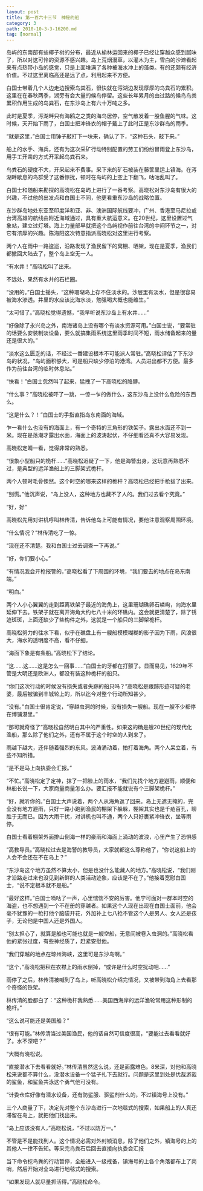 ```yaml
---
layout: post
title: 第一百六十三节　神秘的船
category: 3
path: 2010-10-3-3-16200.md
tag: [normal]
---
```


岛屿的东南部有些椰子树的分布，最近从榆林运回来的椰子已经让穿越众感到腻味了，所以对这可怜的资源不感兴趣。岛上荒烟漫草，以灌木为主，雪白的沙滩看起来有点热带小岛的感觉，只是上面堆满了各种被海水冲上的藻类。有的还颇有经济价值。不过这里离临高还是远了点，利用起来不方便。

白国士带着几个人边走边搜索鸟粪石，很快就在泻湖边发现厚厚的鸟粪石的累积。这里在在春秋两季，湖旁有会大量的候鸟停留。这些长年累月的由过路的候鸟鸟粪累积作用生成的鸟粪石，在东沙岛上有六十万吨之多。

此时是夏季，泻湖畔只有海鸥之之类的海鸟居停，空气散发着一股鱼腥的气味。这时候，天开始下雨了，白国士把冲锋衣的帽子戴上了此时正是东沙群岛的雨季。

“就是这里，”白国士用锤子敲打下一块来，确认了下，“这种石头，敲下来。”

船上的水手、海兵，还有为这次采矿行动特别配置的劳工们纷纷冒雨登上东沙岛，用手工开凿的方式开采起鸟粪石来。

鸟粪石的硬度不大，开采起来不费事。采下来的矿石被装在藤筐里运上镇海。在泻湖畔歇息的鸟群受了这番惊扰，顿时在岛屿的上空上下翻飞，咕咕乱叫了。

白国士和随船来勘探的高晓松在岛屿上进行了一番考察。高晓松对东沙岛有很大的兴趣，不过他的出发点和白国士不同，他更看重东沙岛的战略位置。

东沙群岛地处东亚至印度洋和亚、非、澳洲国际航线要冲，广州、香港至马尼拉或台湾高雄的航线由附近海域通过，具有重大航运意义。在20世纪，这里设置过气象站，建立过灯塔。海上力量部早就把这个岛屿视作前往台湾的中间环节之一，对它有浓厚的兴趣。陈海阳这次特意指派高晓松对这里进行考察。

两个人在雨中一路逡巡，沿路发现了渔民留下的窝棚、晒架，现在是夏季，渔民们都撤回大陆去了，整个岛上空无一人。

“有水井！”高晓松叫了出来。

不远处，果然有水井的石栏圈。

“没用的。”白国士摇头，“这种珊瑚岛上存不住淡水的。沙层里有淡水，但是很容易被海水渗透。井里的水应该比海水淡，勉强喝大概也能维生。”

“太可惜了。”高晓松觉得遗憾，“我早听说东沙岛上有水井……”

“好像除了永兴岛之外，南海诸岛上没有哪个有淡水资源可用。”白国士说，“要常驻的话要么安装制淡设备，要么就搞集雨系统这里雨季时间不短，雨水储备起来的量还是很大的。”

“淡水这么匮乏的话，不经过一番建设根本不可能派人常驻。”高晓松评估了下东沙岛的状况，“岛屿面积够大，可是船只缺少停泊的港湾。人员进出都不方便。最多作为前往台湾的临时休息站。”

“快看！”白国士忽然叫了起来，猛拽了一下高晓松的胳膊。

“什么事？”高晓松被吓了一跳，一惊一乍的做什么，这东沙岛上没什么危险的东西么。

“这是什么？！”白国士的手指直指岛东南面的海域。

乍一看什么也没有的海面上，有一个奇特的三角形的铁架子。露出水面还不到一米。现在是落潮才露出水面，海面上的波涛起伏，不仔细看还真不大容易发现。

高晓松定睛一看，觉得非常的熟悉。

“很象小型船只的桅杆……”高晓松迟疑了一下，他是海警出身，这玩意再熟悉不过，是典型的远洋渔船上的三脚架式桅杆。

两个人顿时毛骨悚然。这个时空的哪来这样的桅杆？高晓松已经把手枪拔了出来。

“别慌。”他沉声说，“岛上没人，这种地方也藏不了人的。我们过去看个究竟。”

“好，好”

高晓松先用对讲机呼叫林传清，告诉他岛上可能有情况，要他注意观察周围环境。

“什么情况？”林传清吃了一惊。

“现在还不清楚。我和白国士过去调查一下再说。”

“好，你们要小心。”

“有情况我会开枪报警的。”高晓松看了下周围的环境，“我们要去的地点在岛东南端。”

“明白。”

两个人小心翼翼的走到距离铁架子最近的海角上，这里珊瑚礁卵石嶙峋，向海水里延伸下去。铁架子就在离开海角大约七八十米的环礁内。这会就更清楚了，除了锈迹斑斑，上面还缺少了些构件之外，这就是一个船只的三脚架桅杆。

高晓松努力的往水下看，似乎在礁盘上有一艘船模模糊糊的影子因为下雨，风浪很大，海水的透明度不高，看不仔细。

“海面下象是有条船。”高晓松下了结论。

“这……这……这是怎么一回事……”白国士的牙都在打颤了。显而易见，1629年不管是大明还是欧洲人，都没有装这种桅杆的船只。

“你们这次行动的时候没有损失或者失踪的船只吗？”高晓松是跟踪形迹可疑的老婆，最后被骗到丰城轮上的，所以迄今对整个行动所知甚少。

“没有。”白国士很肯定说，“穿越虫洞的时候，没有损失一艘船。现在一艘不少都停在博铺港里。”

“那可就奇怪了”高晓松自然明白其中的严重性。如果这的确是艘20世纪的现代化渔船，那么除了他们之外，还有不属于这个时空的人到来了。

雨越下越大，还伴随着强烈的东风。波涛涌动着，拍打着海角。两个人呆立着，有些不知所措。

“是不是马上向执委会汇报。”

“不忙。”高晓松定了定神，抹了一把脸上的雨水，“我们先找个地方避避雨，顺便和林船长说一下，大家商量商量怎么办。要汇报不能就说有个三脚架桅杆。”

“好，就听你的。”白国士大声说着，两个人从海角返了回来。岛上无遮无掩的，完全没有地方避雨，只好一路小跑到渔民的棚架下躲躲，棚架其实也是千疮百孔，聊胜于无而已。因为大雨干扰，对讲机也叫不通，两个人只好裹紧冲锋衣，坐等雨停。

白国士看着棚架外面排山倒海一样的豪雨和海面上涌动的波浪，心里产生了恐惧感

“高教导员。”高晓松过去是海警的教导员，大家就都这么尊称他了，“你说这船上的人会不会还在不在岛上？”

“东沙岛这个地方虽然不算太小，但是也没什么能藏人的地方。”高晓松说，“我们刚才沿路走过来也没见到新鲜的人类活动迹象，应该是不在了。”他接着宽慰白国士，“说不定根本就不是船。”

“最好这样。”白国士嘀咕了一声，心里惴惴不安的厉害。他宁可面对一群本时空的海盗，也不想遇到一个不在册的穿越者。如果这个人现在出现在白国士面前，他会毫不犹豫的一枪打他个脑袋开花，外加补上七八抢不管这个人是男人、女人还是孩子，无论他是中国人还是外国人。

“别太担心了，就算是船也可能也就是一艘空船，无意间被卷入虫洞的。”高晓松看他的紧张过度，有些神经质了，赶紧安慰他。

“我们穿越的地点在琼州海峡，这里可是东沙岛啊。”

“这个，”高晓松把积在衣襟上的雨水倒掉，“或许是什么时空扰动吧……”

雨停了之后，林传清被喊到了岛上，听高晓松介绍完情况，又被带到海角上去看那个奇怪的铁架。

林传清的脸都白了：“这种桅杆我熟悉……美国西海岸的远洋渔轮常用这种形制的桅杆。”

“这么说可能还是美国船？”

“很有可能。”林传清当过美国渔民，他的话自然可信度很高，“要能过去看看就好了。水不深吧？”

“大概有晓松说。

“直接潜水下去看看就好。”林传清虽然这么说，还是面露难色。8米深，对他和高晓松来说都不算什么，没潜水设备一个猛子扎下去就行。问题是这里到处是优哉游哉的鲨鱼，和鲨鱼共泳这个勇气他可没有。

“计委仓库好像有潜水设备，还有防鲨服、驱鲨剂什么的，不过镇海号上没有。”

三个人商量了下，决定先对整个东沙岛进行一次地毯式的搜索，如果船上的人真还滞留在岛上，就把他们找出来。

“岛上应该没有人，”高晓松说，“不过以防万一。”

不管是不是能找到人。这个情况必需对外封锁消息，除了他们之外，镇海号的上的其他人一律不告知。等采完鸟粪石后回去直接向执委会汇报

当下命令挖鸟粪的行动暂停，全船进入一级戒备，镇海号的上各个角落都布上了岗哨，然后开始对全岛进行地毯式的搜索。

“如果发现人就尽量抓活得。”高晓松命令。